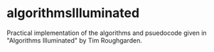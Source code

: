 # algorithmsIlluminated
Practical implementation of the algorithms and psuedocode given in "Algorithms Illuminated" by Tim Roughgarden.
